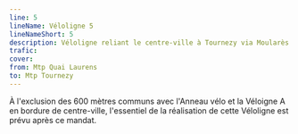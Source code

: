 ```yaml
---
line: 5
lineName: Véloligne 5
lineNameShort: 5
description: Véloligne reliant le centre-ville à Tournezy via Moularès et Monteils-l'Église.
trafic: 
cover: 
from: Mtp Quai Laurens
to: Mtp Tournezy
---
```


À l'exclusion des 600 mètres communs avec l'Anneau vélo et la Véloigne A en bordure de centre-ville, l'essentiel de la réalisation de cette Véloligne est prévu après ce mandat.